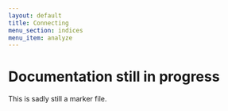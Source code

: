 ```yaml
---
layout: default
title: Connecting
menu_section: indices
menu_item: analyze
---
```



# Documentation still in progress

This is sadly still a marker file.

